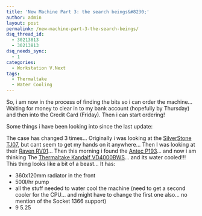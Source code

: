 ```yaml
---
title: 'New Machine Part 3: the search beings&#8230;'
author: admin
layout: post
permalink: /new-machine-part-3-the-search-beings/
dsq_thread_id:
  - 30213813
  - 30213813
dsq_needs_sync:
  - 1
categories:
  - Workstation V.Next
tags:
  - Thermaltake
  - Water Cooling
---
```

So, i am now in the process of finding the bits so i can order the machine… Waiting for money to clear in to my bank account (hopefully by Thursday) and then into the Credit Card (Friday). Then i can start ordering!

Some things i have been looking into since the last update:

The case has changed 3 times… Originally i was looking at the [SilverStone TJ07][1], but cant seem to get my hands on it anywhere… Then I was looking at their [Raven RV01][2]… Then this morning i found the [Antec P193][3]… and now i am thinking The [Thermaltake Kandalf VD4000BWS][4]… and its water cooled!!! This thing looks like a bit of a beast… It has:

  * 360x120mm radiator in the front
  * 500l/hr pump
  * all the stuff needed to water cool the machine (need to get a second cooler for the CPU… and might have to change the first one also… no mention of the Socket 1366 support)
  * 9 5.25

 [1]: http://www.silverstonetek.com/products/p_contents.php?pno=tj07
 [2]: http://www.silverstonetek.com/raven/products/index.php?model=RV01&area=usa
 [3]: http://www.antec.com/Believe_it/product.php?id=MTgxNg
 [4]: http://www.thermaltakeusa.com/product.aspx?c=1309&ID=1412